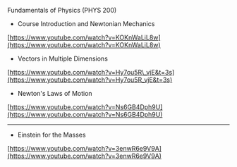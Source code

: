 Fundamentals of Physics \(PHYS 200\)

* Course Introduction and Newtonian Mechanics

[https://www.youtube.com/watch?v=KOKnWaLiL8w](https://www.youtube.com/watch?v=KOKnWaLiL8w)

* Vectors in Multiple Dimensions

[https://www.youtube.com/watch?v=Hy7ou5R\_vjE&t=3s](https://www.youtube.com/watch?v=Hy7ou5R_vjE&t=3s)

* Newton's Laws of Motion

[https://www.youtube.com/watch?v=Ns6GB4Dph9U](https://www.youtube.com/watch?v=Ns6GB4Dph9U)

---

* Einstein for the Masses

[https://www.youtube.com/watch?v=3enwR6e9V9A](https://www.youtube.com/watch?v=3enwR6e9V9A)

